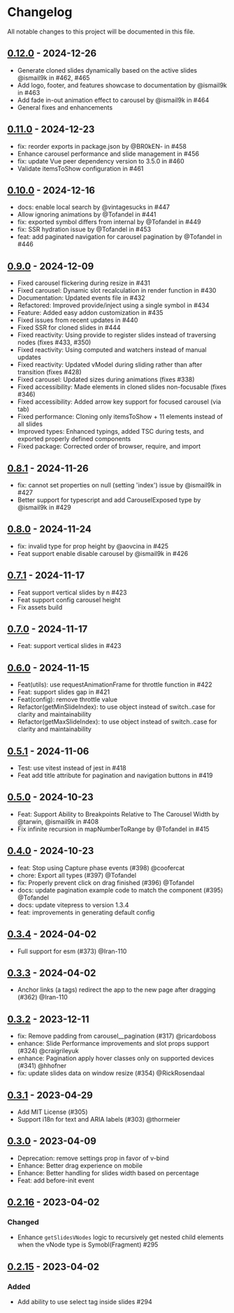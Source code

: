 # Changelog

All notable changes to this project will be documented in this file.

## [0.12.0](https://github.com/ismail9k/vue3-carousel/releases/tag/v0.12.0) - 2024-12-26

- Generate cloned slides dynamically based on the active slides @ismail9k in #462, #465
- Add logo, footer, and features showcase to documentation by @ismail9k in #463
- Add fade in-out animation effect to carousel by @ismail9k in #464
- General fixes and enhancements

## [0.11.0](https://github.com/ismail9k/vue3-carousel/releases/tag/v0.11.0) - 2024-12-23

- fix: reorder exports in package.json by @BR0kEN- in #458
- Enhance carousel performance and slide management in #456
- fix: update Vue peer dependency version to 3.5.0 in #460
- Validate itemsToShow configuration in #461

## [0.10.0](https://github.com/ismail9k/vue3-carousel/releases/tag/v0.10.0) - 2024-12-16

- docs: enable local search by @vintagesucks in #447
- Allow ignoring animations by @Tofandel in #441
- fix: exported symbol differs from internal by @Tofandel in #449
- fix: SSR hydration issue by @Tofandel in #453
- feat: add paginated navigation for carousel pagination by @Tofandel in #446

## [0.9.0](https://github.com/ismail9k/vue3-carousel/releases/tag/v0.9.0) - 2024-12-09

- Fixed carousel flickering during resize in #431
- Fixed carousel: Dynamic slot recalculation in render function in #430
- Documentation: Updated events file in #432
- Refactored: Improved provide/inject using a single symbol in #434
- Feature: Added easy addon customization in #435
- Fixed issues from recent updates in #440
- Fixed SSR for cloned slides in #444
- Fixed reactivity: Using provide to register slides instead of traversing nodes (fixes #433, #350)
- Fixed reactivity: Using computed and watchers instead of manual updates
- Fixed reactivity: Updated vModel during sliding rather than after transition (fixes #428)
- Fixed carousel: Updated sizes during animations (fixes #338)
- Fixed accessibility: Made elements in cloned slides non-focusable (fixes #346)
- Fixed accessibility: Added arrow key support for focused carousel (via tab)
- Fixed performance: Cloning only itemsToShow + 11 elements instead of all slides
- Improved types: Enhanced typings, added TSC during tests, and exported properly defined components
- Fixed package: Corrected order of browser, require, and import

## [0.8.1](https://github.com/ismail9k/vue3-carousel/releases/tag/v0.8.1) - 2024-11-26

- fix: cannot set properties on null (setting 'index') issue by @ismail9k in #427
- Better support for typescript and add CarouselExposed type by @ismail9k in #429

## [0.8.0](https://github.com/ismail9k/vue3-carousel/releases/tag/v0.8.0) - 2024-11-24

- fix: invalid type for prop height by @aovcina in #425
- Feat support enable disable carousel by @ismail9k in #426
  
## [0.7.1](https://github.com/ismail9k/vue3-carousel/releases/tag/v0.7.1) - 2024-11-17

- Feat support vertical slides by n #423
- Feat support config carousel height
- Fix assets build

## [0.7.0](https://github.com/ismail9k/vue3-carousel/releases/tag/v0.7.0) - 2024-11-17

- Feat: support vertical slides in #423

## [0.6.0](https://github.com/ismail9k/vue3-carousel/releases/tag/v0.6.0) - 2024-11-15

- Feat(utils): use requestAnimationFrame for throttle function in #422
- Feat: support slides gap in #421
- Feat(config): remove throttle value
- Refactor(getMinSlideIndex): to use object instead of switch..case for clarity and maintainability
- Refactor(getMaxSlideIndex): to use object instead of switch..case for clarity and maintainability

## [0.5.1](https://github.com/ismail9k/vue3-carousel/releases/tag/v0.5.1) - 2024-11-06

- Test: use vitest instead of jest in #418
- Feat add title attribute for pagination and navigation buttons in #419

## [0.5.0](https://github.com/ismail9k/vue3-carousel/releases/tag/v0.5.0) - 2024-10-23

- Feat: Support Ability to Breakpoints Relative to The Carousel Width by @tarwin, @ismail9k in #408
- Fix infinite recursion in mapNumberToRange by @Tofandel in #415

## [0.4.0](https://github.com/ismail9k/vue3-carousel/releases/tag/v0.4.0) - 2024-10-23

- feat: Stop using Capture phase events (#398) @coofercat
- chore: Export all types (#397) @Tofandel
- fix: Properly prevent click on drag finished (#396) @Tofandel
- docs: update pagination example code to match the component (#395) @Tofandel
- docs: update vitepress to version 1.3.4
- feat: improvements in generating default config

## [0.3.4](https://github.com/ismail9k/vue3-carousel/releases/tag/v0.3.4) - 2024-04-02

- Full support for esm (#373) @Iran-110

## [0.3.3](https://github.com/ismail9k/vue3-carousel/releases/tag/v0.3.3) - 2024-04-02

- Anchor links (a tags) redirect the app to the new page after dragging (#362) @Iran-110

## [0.3.2](https://github.com/ismail9k/vue3-carousel/releases/tag/v0.3.2) - 2023-12-11

- fix: Remove padding from carousel__pagination (#317) @ricardoboss
- enhance: Slide Performance improvements and slot props support (#324) @craigrileyuk
- enhance: Pagination apply hover classes only on supported devices (#341) @hhofner
- fix: update slides data on window resize (#354) @RickRosendaal

## [0.3.1](https://github.com/ismail9k/vue3-carousel/releases/tag/v0.3.1) - 2023-04-29

- Add MIT License (#305)
- Support i18n for text and ARIA labels (#303) @thormeier

## [0.3.0](https://github.com/ismail9k/vue3-carousel/releases/tag/v0.2.16) - 2023-04-09

- Deprecation: remove settings prop in favor of v-bind
- Enhance: Better drag experience on mobile
- Enhance: Better handling for slides width based on percentage
- Feat: add before-init event

## [0.2.16](https://github.com/ismail9k/vue3-carousel/releases/tag/v0.2.16) - 2023-04-02

### Changed

- Enhance `getSlidesVNodes` logic to recursively get nested child elements when the vNode type is Symobl(Fragment) #295

## [0.2.15](https://github.com/ismail9k/vue3-carousel/releases/tag/v0.2.15) - 2023-04-02

### Added

- Add ability to use select tag inside slides #294
